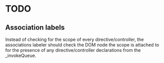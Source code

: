# TODO

## Association labels
Instead of checking for the scope of every directive/controller, the
associations labeler should check the DOM node the scope is attached to
for the presence of any directive/controller declarations from the _invokeQueue.